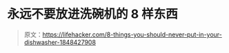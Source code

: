 # 永远不要放进洗碗机的 8 样东西

> 原文：<https://lifehacker.com/8-things-you-should-never-put-in-your-dishwasher-1848427908>